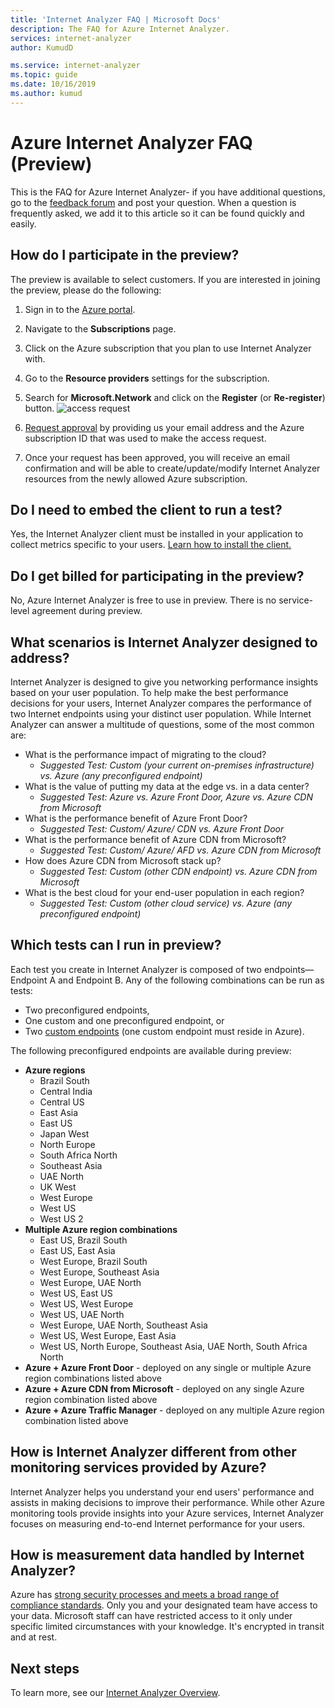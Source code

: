 ```yaml
---
title: 'Internet Analyzer FAQ | Microsoft Docs'
description: The FAQ for Azure Internet Analyzer. 
services: internet-analyzer
author: KumudD

ms.service: internet-analyzer
ms.topic: guide
ms.date: 10/16/2019
ms.author: kumud
---
```

# Azure Internet Analyzer FAQ (Preview)

This is the FAQ for Azure Internet Analyzer- if you have additional questions, go to the [feedback forum](https://aka.ms/internetAnalyzerFeedbackForum) and post your question. When a question is frequently asked, we add it to this article so it can be found quickly and easily.

## How do I participate in the preview?

The preview is available to select customers. If you are interested in joining the preview, please do the following:

1. Sign in to the [Azure portal](https://ms.portal.azure.com).
2. Navigate to the **Subscriptions** page.
3. Click on the Azure subscription that you plan to use Internet Analyzer with.
4. Go to the **Resource providers** settings for the subscription.
5. Search for **Microsoft.Network** and click on the **Register** (or **Re-register**) button.
![access request](./media/ia-faq/request-preview-access.png)

6. [Request approval](https://aka.ms/internetAnalyzerContact) by providing us your email address and the Azure subscription ID that was used to make the access request.
7. Once your request has been approved, you will receive an email confirmation and will be able to create/update/modify Internet Analyzer resources from the newly allowed Azure subscription.

## Do I need to embed the client to run a test?

Yes, the Internet Analyzer client must be installed in your application to collect metrics specific to your users. [Learn how to install the client.](internet-analyzer-embed-client.md) 

## Do I get billed for participating in the preview?
No, Azure Internet Analyzer is free to use in preview. There is no service-level agreement during preview.

## What scenarios is Internet Analyzer designed to address?

Internet Analyzer is designed to give you networking performance insights based on your user population. To help make the best performance decisions for your users, Internet Analyzer compares the performance of two Internet endpoints using your distinct user population. While Internet Analyzer can answer a multitude of questions, some of the most common are:

* What is the performance impact of migrating to the cloud? 
    * *Suggested Test: Custom (your current on-premises infrastructure) vs. Azure (any preconfigured endpoint)*
* What is the value of putting my data at the edge vs. in a data center? 
    *  *Suggested Test: Azure vs. Azure Front Door, Azure vs. Azure CDN from Microsoft*
* What is the performance benefit of Azure Front Door?
    *  *Suggested Test: Custom/ Azure/ CDN vs. Azure Front Door*
* What is the performance benefit of Azure CDN from Microsoft? 
    *  *Suggested Test: Custom/ Azure/ AFD vs. Azure CDN from Microsoft*
* How does Azure CDN from Microsoft stack up? 
    *  *Suggested Test: Custom (other CDN endpoint) vs. Azure CDN from Microsoft*
* What is the best cloud for your end-user population in each region? 
    *  *Suggested Test: Custom (other cloud service) vs. Azure (any preconfigured endpoint)*

## Which tests can I run in preview?

Each test you create in Internet Analyzer is composed of two endpoints—Endpoint A and Endpoint B. Any of the following combinations can be run as tests:  
* Two preconfigured endpoints,
* One custom and one preconfigured endpoint, or
* Two [custom endpoints](internet-analyzer-custom-endpoint.md) (one custom endpoint must reside in Azure).

The following preconfigured endpoints are available during preview:
* **Azure regions**
    * Brazil South
    * Central India
    * Central US
    * East Asia
    * East US
    * Japan West
    * North Europe
    * South Africa North
    * Southeast Asia
    * UAE North
    * UK West  
    * West Europe
    * West US
    * West US 2
* **Multiple Azure region combinations**
    * East US, Brazil South
    * East US, East Asia
    * West Europe, Brazil South
    * West Europe, Southeast Asia
    * West Europe, UAE North
    * West US, East US
    * West US, West Europe
    * West US, UAE North
    * West Europe, UAE North, Southeast Asia
    * West US, West Europe, East Asia
    * West US, North Europe, Southeast Asia, UAE North, South Africa North 
* **Azure + Azure Front Door** - deployed on any single or multiple Azure region combinations listed above
* **Azure + Azure CDN from Microsoft** - deployed on any single Azure region combination listed above
* **Azure + Azure Traffic Manager** - deployed on any multiple Azure region combination listed above

## How is Internet Analyzer different from other monitoring services provided by Azure?

Internet Analyzer helps you understand your end users' performance and assists in making decisions to improve their performance. While other Azure monitoring tools provide insights into your Azure services, Internet Analyzer focuses on measuring end-to-end Internet performance for your users.

## How is measurement data handled by Internet Analyzer?

Azure has [strong security processes and meets a broad range of compliance standards](https://azure.microsoft.com/support/trust-center/). Only you and your designated team have access to your data. Microsoft staff can have restricted access to it only under specific limited circumstances with your knowledge. It's encrypted in transit and at rest.

## Next steps

To learn more, see our [Internet Analyzer Overview](internet-analyzer-overview.md).
